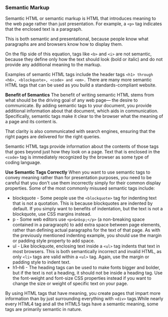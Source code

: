 ### Semantic Markup
Semantic HTML or semantic markup is HTML that introduces meaning to the web page rather than just presentation. For example, a `<p>` tag indicates that the enclosed text is a paragraph.

This is both semantic and presentational, because people know what paragraphs are and browsers know how to display them.

On the flip side of this equation, tags like `<b>` and `<i>` are not semantic, because they define only how the text should look (bold or italic) and do not provide any additional meaning to the markup.

Examples of semantic HTML tags include the header tags `<h1> through <h6>, <blockquote>, <code> and <em>.` There are many more semantic HTML tags that can be used as you build a standards-compliant website.

**Benefit of Semantics**
The benefit of writing semantic HTML stems from what should be the driving goal of any web page— the desire to communicate. By adding semantic tags to your document, you provide additional information about that document, which aids in communication. Specifically, semantic tags make it clear to the browser what the meaning of a page and its content is.

That clarity is also communicated with search engines, ensuring that the right pages are delivered for the right queries.

Semantic HTML tags provide information about the contents of those tags that goes beyond just how they look on a page. Text that is enclosed in the `<code>` tag is immediately recognized by the browser as some type of coding language.

**Use Semantic Tags Correctly**
When you want to use semantic tags to convey meaning rather than for presentation purposes, you need to be careful that you don't use them incorrectly simply for their common display properties. Some of the most commonly misused semantic tags include:

* blockquote - Some people use the `<blockquote>` tag for indenting text that is not a quotation. This is because blockquotes are indented by default. If you simply want to benefits of indentation, but the text is not a blockquote, use CSS margins instead.
* p - Some web editors use `<p>&nbsp;</p>` (a non-breaking space contained in a paragraoph) to add extra space between page elements, rather than defining actual paragraphs for the text of that page. As with the previously mentioned indenting example, you should use the margin or padding style property to add space.
* ul - Like blockquote, enclosing text inside a `<ul>` tag indents that text in most browsers. This is both semantically incorrect and invalid HTML, as only `<li>` tags are valid within a `<ul>` tag. Again, use the margin or padding style to indent text.
* h1–h6 - The heading tags can be used to make fonts bigger and bolder, but if the text is not a heading, it should not be inside a heading tag. Use the font-weight and font-size CSS properties instead if you want to change the size or weight of specific text on your page.

By using HTML tags that have meaning, you create pages that impart more information than by just surrounding everything with `<div>` tags.While nearly every HTML4 tag and all the HTML5 tags have a semantic meaning, some tags are primarily semantic in nature.